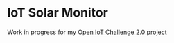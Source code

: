 # IoT Solar Monitor

Work in progress for my [Open IoT Challenge 2.0 project](http://open-iot-challenge.bittailor.ch/edition/second/)
